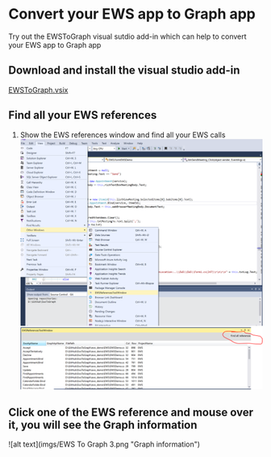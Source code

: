 # Convert your EWS app to Graph app
Try out the EWSToGraph visual sutdio add-in which can help to convert your EWS app to Graph app

## Download and install the visual studio add-in
[EWSToGraph.vsix](https://github.com/InteropEvents/mail-app-microsoft-graph/blob/master/more%20resources/EWSToGraph/EWSToGraph.vsix)

## Find all your EWS references 
1. Show the EWS references window and find all your EWS calls
![alt text](imgs/EwsToGraphToolWindow.png "Show the EWS references windows") 
![alt text](imgs/EWSToGraphToolWindow2.PNG "Find all your EWS references")

## Click one of the EWS reference and mouse over it, you will see the Graph information
![alt text](imgs/EWS To Graph 3.png "Graph information") 



